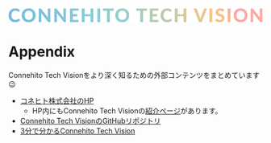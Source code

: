 ![Connehito Tech Vision](image/txt_tech.png)

# Appendix
Connehito Tech Visionをより深く知るための外部コンテンツをまとめています :wink:

* [コネヒト株式会社のHP](https://connehito.com/)
  * HP内にもConnehito Tech Visionの[紹介ページ](https://connehito.com/recruit/tech/)があります。 
* [Connehito Tech VisionのGitHubリポジトリ](https://github.com/Connehito/tech-vision)
* [3分で分かるConnehito Tech Vision](https://speakerdeck.com/itosho525/connehito-tech-vision-in-3-minutes)
